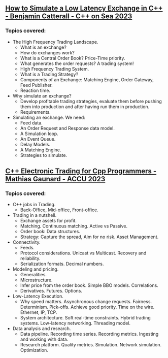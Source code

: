 ## [How to Simulate a Low Latency Exchange in C++ - Benjamin Catterall - C++ on Sea 2023](https://www.youtube.com/watch?v=QQrTE4YLkSE)
### Topics covered:
* The High Frequency Trading Landscape.
  * What is an exchange?
  * How do exchanges work?
  * What is a Central Order Book? Price-Time priority.
  * What generates the order requests? A trading system!
  * High Frequency Trading System.
  * What is a Trading Strategy?
  * Components of an Exchange: Matching Engine, Order Gateway, Feed Publisher.
  * Reaction time.
* Why simulate an exchange?
  * Develop profitable trading strategies, evaluate them before pushing them into production and after having run them in production.
  * Requirements.
* Simulating an exchange. We need:
  * Feed data.
  * An Order Request and Response data model.
  * A Simulation loop.
  * An Event Queue.
  * Delay Models.
  * A Matching Engine.
  * Strategies to simulate.

## [C++ Electronic Trading for Cpp Programmers - Mathias Gaunard - ACCU 2023](https://www.youtube.com/watch?v=ltT2fDqBCEo)
### Topics covered:
* C++ jobs in Trading.
  * Back-Office, Mid-office, Front-office.
* Trading in a nutshell.
  * Exchange assets for profit.
  * Matching. Continuous matching. Active vs Passive.
  * Order book: Data structures.
  * Strategy: Capture the spread, Aim for no risk. Asset Management.
* Connectivity.
  * Feeds.
  * Protocol considerations. Unicast vs Multicast. Recovery and reliability.
  * Serialization formats. Decimal numbers.
* Modeling and pricing.
  * Generalities.
  * Microstructure.
  * Infer price from the order book. Simple BBO models. Correlations.
  * Derivatives. Futures. Options.
* Low-Latency Execution.
  * Why speed matters. Asynchronous change requests. Fairness. Determinism. Pick-offs. Achieve good priority. Time on the wire. Ethernet, IP, TCP.
  * System architecture. Soft real-time constraints. Hybrid trading systems. Low-latency networking. Threading model.
* Data analysis and research.
  * Data pipeline. Recording time series. Recording metrics. Ingesting and working with data.
  * Research platform. Quality metrics. Simulation. Network simulation. Optimization.




